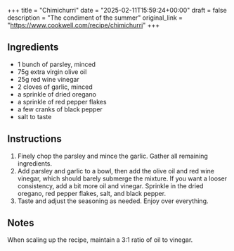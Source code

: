 +++
title = "Chimichurri"
date = "2025-02-11T15:59:24+00:00"
draft = false
description = "The condiment of the summer"
original_link = "https://www.cookwell.com/recipe/chimichurri"
+++

## Ingredients

- 1 bunch of parsley, minced
- 75g extra virgin olive oil
- 25g red wine vinegar
- 2 cloves of garlic, minced
- a sprinkle of dried oregano
- a sprinkle of red pepper flakes
- a few cranks of black pepper
- salt to taste

## Instructions

1. Finely chop the parsley and mince the garlic. Gather all remaining ingredients.
1. Add parsley and garlic to a bowl, then add the olive oil and red wine vinegar, which should barely submerge the mixture. If you want a looser consistency, add a bit more oil and vinegar. Sprinkle in the dried oregano, red pepper flakes, salt, and black pepper.
1. Taste and adjust the seasoning as needed. Enjoy over everything.

## Notes

When scaling up the recipe, maintain a 3:1 ratio of oil to vinegar.
